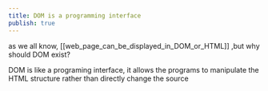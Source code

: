 ```yaml
---
title: DOM is a programming interface
publish: true
---
```

as we all know, [[web_page_can_be_displayed_in_DOM_or_HTML]] ,but why should DOM exist?

DOM is like a programing interface, it allows the programs to manipulate the HTML structure rather than directly change the source



